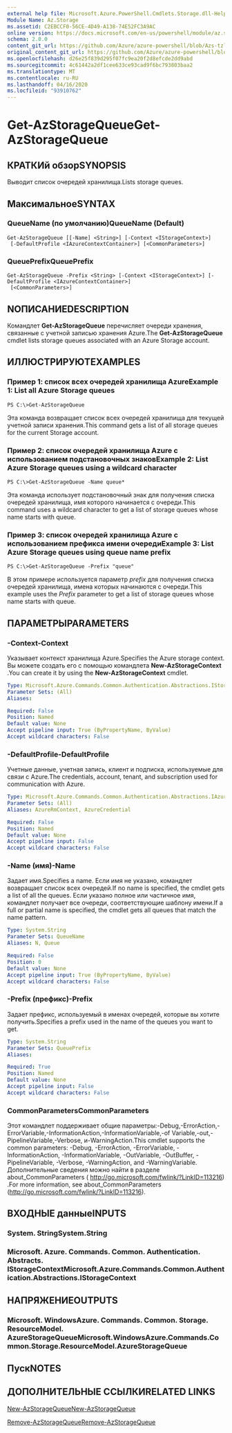 ```yaml
---
external help file: Microsoft.Azure.PowerShell.Cmdlets.Storage.dll-Help.xml
Module Name: Az.Storage
ms.assetid: C2EBCCF0-56CE-4D49-A138-74E52FC3A9AC
online version: https://docs.microsoft.com/en-us/powershell/module/az.storage/get-azstoragequeue
schema: 2.0.0
content_git_url: https://github.com/Azure/azure-powershell/blob/Azs-tzl/src/Storage/Storage.Management/help/Get-AzStorageQueue.md
original_content_git_url: https://github.com/Azure/azure-powershell/blob/Azs-tzl/src/Storage/Storage.Management/help/Get-AzStorageQueue.md
ms.openlocfilehash: d26e25f839d295f07fc9ea20f2d8efcde2dd9abd
ms.sourcegitcommit: 4c61442a2df1cee633ce93cad9f6bc793803baa2
ms.translationtype: MT
ms.contentlocale: ru-RU
ms.lasthandoff: 04/16/2020
ms.locfileid: "93910762"
---
```

# <span data-ttu-id="e8a07-101">Get-AzStorageQueue</span><span class="sxs-lookup"><span data-stu-id="e8a07-101">Get-AzStorageQueue</span></span>

## <span data-ttu-id="e8a07-102">КРАТКИй обзор</span><span class="sxs-lookup"><span data-stu-id="e8a07-102">SYNOPSIS</span></span>
<span data-ttu-id="e8a07-103">Выводит список очередей хранилища.</span><span class="sxs-lookup"><span data-stu-id="e8a07-103">Lists storage queues.</span></span>

## <span data-ttu-id="e8a07-104">Максимальное</span><span class="sxs-lookup"><span data-stu-id="e8a07-104">SYNTAX</span></span>

### <span data-ttu-id="e8a07-105">QueueName (по умолчанию)</span><span class="sxs-lookup"><span data-stu-id="e8a07-105">QueueName (Default)</span></span>
```
Get-AzStorageQueue [[-Name] <String>] [-Context <IStorageContext>]
 [-DefaultProfile <IAzureContextContainer>] [<CommonParameters>]
```

### <span data-ttu-id="e8a07-106">QueuePrefix</span><span class="sxs-lookup"><span data-stu-id="e8a07-106">QueuePrefix</span></span>
```
Get-AzStorageQueue -Prefix <String> [-Context <IStorageContext>] [-DefaultProfile <IAzureContextContainer>]
 [<CommonParameters>]
```

## <span data-ttu-id="e8a07-107">NОПИСАНИЕ</span><span class="sxs-lookup"><span data-stu-id="e8a07-107">DESCRIPTION</span></span>
<span data-ttu-id="e8a07-108">Командлет **Get-AzStorageQueue** перечисляет очереди хранения, связанные с учетной записью хранения Azure.</span><span class="sxs-lookup"><span data-stu-id="e8a07-108">The **Get-AzStorageQueue** cmdlet lists storage queues associated with an Azure Storage account.</span></span>

## <span data-ttu-id="e8a07-109">ИЛЛЮСТРИРУЮТ</span><span class="sxs-lookup"><span data-stu-id="e8a07-109">EXAMPLES</span></span>

### <span data-ttu-id="e8a07-110">Пример 1: список всех очередей хранилища Azure</span><span class="sxs-lookup"><span data-stu-id="e8a07-110">Example 1: List all Azure Storage queues</span></span>
```
PS C:\>Get-AzStorageQueue
```

<span data-ttu-id="e8a07-111">Эта команда возвращает список всех очередей хранилища для текущей учетной записи хранения.</span><span class="sxs-lookup"><span data-stu-id="e8a07-111">This command gets a list of all storage queues for the current Storage account.</span></span>

### <span data-ttu-id="e8a07-112">Пример 2: список очередей хранилища Azure с использованием подстановочных знаков</span><span class="sxs-lookup"><span data-stu-id="e8a07-112">Example 2: List Azure Storage queues using a wildcard character</span></span>
```
PS C:\>Get-AzStorageQueue -Name queue*
```

<span data-ttu-id="e8a07-113">Эта команда использует подстановочный знак для получения списка очередей хранилища, имя которого начинается с очереди.</span><span class="sxs-lookup"><span data-stu-id="e8a07-113">This command uses a wildcard character to get a list of storage queues whose name starts with queue.</span></span>

### <span data-ttu-id="e8a07-114">Пример 3: список очередей хранилища Azure с использованием префикса имени очереди</span><span class="sxs-lookup"><span data-stu-id="e8a07-114">Example 3: List Azure Storage queues using queue name prefix</span></span>
```
PS C:\>Get-AzStorageQueue -Prefix "queue"
```

<span data-ttu-id="e8a07-115">В этом примере используется параметр *prefix* для получения списка очередей хранилища, имена которых начинаются с очереди.</span><span class="sxs-lookup"><span data-stu-id="e8a07-115">This example uses the *Prefix* parameter to get a list of storage queues whose name starts with queue.</span></span>

## <span data-ttu-id="e8a07-116">ПАРАМЕТРЫ</span><span class="sxs-lookup"><span data-stu-id="e8a07-116">PARAMETERS</span></span>

### <span data-ttu-id="e8a07-117">-Context</span><span class="sxs-lookup"><span data-stu-id="e8a07-117">-Context</span></span>
<span data-ttu-id="e8a07-118">Указывает контекст хранилища Azure.</span><span class="sxs-lookup"><span data-stu-id="e8a07-118">Specifies the Azure storage context.</span></span>
<span data-ttu-id="e8a07-119">Вы можете создать его с помощью командлета **New-AzStorageContext** .</span><span class="sxs-lookup"><span data-stu-id="e8a07-119">You can create it by using the **New-AzStorageContext** cmdlet.</span></span>

```yaml
Type: Microsoft.Azure.Commands.Common.Authentication.Abstractions.IStorageContext
Parameter Sets: (All)
Aliases:

Required: False
Position: Named
Default value: None
Accept pipeline input: True (ByPropertyName, ByValue)
Accept wildcard characters: False
```

### <span data-ttu-id="e8a07-120">-DefaultProfile</span><span class="sxs-lookup"><span data-stu-id="e8a07-120">-DefaultProfile</span></span>
<span data-ttu-id="e8a07-121">Учетные данные, учетная запись, клиент и подписка, используемые для связи с Azure.</span><span class="sxs-lookup"><span data-stu-id="e8a07-121">The credentials, account, tenant, and subscription used for communication with Azure.</span></span>

```yaml
Type: Microsoft.Azure.Commands.Common.Authentication.Abstractions.IAzureContextContainer
Parameter Sets: (All)
Aliases: AzureRmContext, AzureCredential

Required: False
Position: Named
Default value: None
Accept pipeline input: False
Accept wildcard characters: False
```

### <span data-ttu-id="e8a07-122">-Name (имя)</span><span class="sxs-lookup"><span data-stu-id="e8a07-122">-Name</span></span>
<span data-ttu-id="e8a07-123">Задает имя.</span><span class="sxs-lookup"><span data-stu-id="e8a07-123">Specifies a name.</span></span>
<span data-ttu-id="e8a07-124">Если имя не указано, командлет возвращает список всех очередей.</span><span class="sxs-lookup"><span data-stu-id="e8a07-124">If no name is specified, the cmdlet gets a list of all the queues.</span></span>
<span data-ttu-id="e8a07-125">Если указано полное или частичное имя, командлет получает все очереди, соответствующие шаблону имени.</span><span class="sxs-lookup"><span data-stu-id="e8a07-125">If a full or partial name is specified, the cmdlet gets all queues that match the name pattern.</span></span>

```yaml
Type: System.String
Parameter Sets: QueueName
Aliases: N, Queue

Required: False
Position: 0
Default value: None
Accept pipeline input: True (ByPropertyName, ByValue)
Accept wildcard characters: False
```

### <span data-ttu-id="e8a07-126">-Prefix (префикс)</span><span class="sxs-lookup"><span data-stu-id="e8a07-126">-Prefix</span></span>
<span data-ttu-id="e8a07-127">Задает префикс, используемый в именах очередей, которые вы хотите получить.</span><span class="sxs-lookup"><span data-stu-id="e8a07-127">Specifies a prefix used in the name of the queues you want to get.</span></span>

```yaml
Type: System.String
Parameter Sets: QueuePrefix
Aliases:

Required: True
Position: Named
Default value: None
Accept pipeline input: False
Accept wildcard characters: False
```

### <span data-ttu-id="e8a07-128">CommonParameters</span><span class="sxs-lookup"><span data-stu-id="e8a07-128">CommonParameters</span></span>
<span data-ttu-id="e8a07-129">Этот командлет поддерживает общие параметры:-Debug,-ErrorAction,-ErrorVariable,-InformationAction,-InformationVariable,-of Variable,-out,-PipelineVariable,-Verbose, и-WarningAction.</span><span class="sxs-lookup"><span data-stu-id="e8a07-129">This cmdlet supports the common parameters: -Debug, -ErrorAction, -ErrorVariable, -InformationAction, -InformationVariable, -OutVariable, -OutBuffer, -PipelineVariable, -Verbose, -WarningAction, and -WarningVariable.</span></span> <span data-ttu-id="e8a07-130">Дополнительные сведения можно найти в разделе about_CommonParameters ( http://go.microsoft.com/fwlink/?LinkID=113216) .</span><span class="sxs-lookup"><span data-stu-id="e8a07-130">For more information, see about_CommonParameters (http://go.microsoft.com/fwlink/?LinkID=113216).</span></span>

## <span data-ttu-id="e8a07-131">ВХОДНЫЕ данные</span><span class="sxs-lookup"><span data-stu-id="e8a07-131">INPUTS</span></span>

### <span data-ttu-id="e8a07-132">System. String</span><span class="sxs-lookup"><span data-stu-id="e8a07-132">System.String</span></span>

### <span data-ttu-id="e8a07-133">Microsoft. Azure. Commands. Common. Authentication. Abstracts. IStorageContext</span><span class="sxs-lookup"><span data-stu-id="e8a07-133">Microsoft.Azure.Commands.Common.Authentication.Abstractions.IStorageContext</span></span>

## <span data-ttu-id="e8a07-134">НАПРЯЖЕНИЕ</span><span class="sxs-lookup"><span data-stu-id="e8a07-134">OUTPUTS</span></span>

### <span data-ttu-id="e8a07-135">Microsoft. WindowsAzure. Commands. Common. Storage. ResourceModel. AzureStorageQueue</span><span class="sxs-lookup"><span data-stu-id="e8a07-135">Microsoft.WindowsAzure.Commands.Common.Storage.ResourceModel.AzureStorageQueue</span></span>

## <span data-ttu-id="e8a07-136">Пуск</span><span class="sxs-lookup"><span data-stu-id="e8a07-136">NOTES</span></span>

## <span data-ttu-id="e8a07-137">ДОПОЛНИТЕЛЬНЫЕ ССЫЛКИ</span><span class="sxs-lookup"><span data-stu-id="e8a07-137">RELATED LINKS</span></span>

[<span data-ttu-id="e8a07-138">New-AzStorageQueue</span><span class="sxs-lookup"><span data-stu-id="e8a07-138">New-AzStorageQueue</span></span>](./New-AzStorageQueue.md)

[<span data-ttu-id="e8a07-139">Remove-AzStorageQueue</span><span class="sxs-lookup"><span data-stu-id="e8a07-139">Remove-AzStorageQueue</span></span>](./Remove-AzStorageQueue.md)


